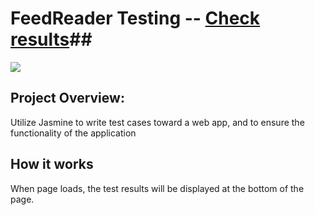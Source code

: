 # FeedReader Testing -- [Check results](http://hongbinc.github.io/Frontend-FeedReaderTesting/)##
![](http://progressed.io/bar/100?title=Progress)

## Project Overview:
Utilize Jasmine to write test cases toward a web app, and to ensure the functionality of the application

## How it works
When page loads, the test results will be displayed at the bottom of the page.

